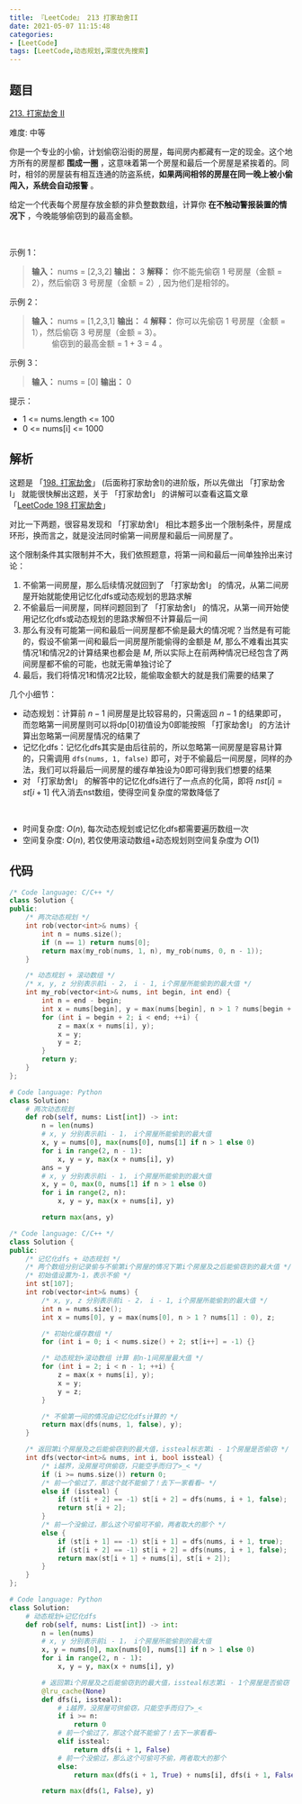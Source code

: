 ```yaml
---
title: 『LeetCode』 213 打家劫舍II
date: 2021-05-07 11:15:48
categories:
- [LeetCode]
tags: [LeetCode,动态规划,深度优先搜索]
---
```


## 题目

[213. 打家劫舍 II](https://leetcode-cn.com/problems/house-robber-ii)

难度: 中等

<!--more-->

你是一个专业的小偷，计划偷窃沿街的房屋，每间房内都藏有一定的现金。这个地方所有的房屋都 **围成一圈** ，这意味着第一个房屋和最后一个房屋是紧挨着的。同时，相邻的房屋装有相互连通的防盗系统，**如果两间相邻的房屋在同一晚上被小偷闯入，系统会自动报警** 。

给定一个代表每个房屋存放金额的非负整数数组，计算你 **在不触动警报装置的情况下** ，今晚能够偷窃到的最高金额。

$\quad$

示例 1：

> **输入：** nums = [2,3,2]
> **输出：** 3
> **解释：** 你不能先偷窃 1 号房屋（金额 = 2），然后偷窃 3 号房屋（金额 = 2）, 因为他们是相邻的。

示例 2：

> **输入：** nums = [1,2,3,1]
> **输出：** 4
> **解释：** 你可以先偷窃 1 号房屋（金额 = 1），然后偷窃 3 号房屋（金额 = 3）。  
> $\qquad$ 偷窃到的最高金额 = 1 + 3 = 4 。

示例 3：

> **输入：** nums = [0]
> **输出：** 0

提示：

- 1 <= nums.length <= 100
- 0 <= nums[i] <= 1000

## 解析

这题是 「[198. 打家劫舍](https://leetcode-cn.com/problems/house-robber)」 (后面称打家劫舍I)的进阶版，所以先做出 「打家劫舍I」 就能很快解出这题，关于 「打家劫舍I」 的讲解可以查看这篇文章 「[LeetCode 198 打家劫舍](https://meteordream.github.io/LeetCode/2021-05/06111613.html)」

对比一下两题，很容易发现和 「打家劫舍I」 相比本题多出一个限制条件，房屋成环形，换而言之，就是没法同时偷第一间房屋和最后一间房屋了。

这个限制条件其实限制并不大，我们依照题意，将第一间和最后一间单独拎出来讨论：

1. 不偷第一间房屋，那么后续情况就回到了 「打家劫舍I」 的情况，从第二间房屋开始就能使用记忆化dfs或动态规划的思路求解
2. 不偷最后一间房屋，同样问题回到了 「打家劫舍I」 的情况，从第一间开始使用记忆化dfs或动态规划的思路求解但不计算最后一间
3. 那么有没有可能第一间和最后一间房屋都不偷是最大的情况呢？当然是有可能的，假设不偷第一间和最后一间房屋所能偷得的金额是 $M$, 那么不难看出其实情况1和情况2的计算结果也都会是 $M$, 所以实际上在前两种情况已经包含了两间房屋都不偷的可能，也就无需单独讨论了
4. 最后，我们将情况1和情况2比较，能偷取金额大的就是我们需要的结果了

几个小细节：

- 动态规划：计算前 $n-1$ 间房屋是比较容易的，只需返回 $n-1$ 的结果即可，而忽略第一间房屋则可以将dp[0]初值设为0即能按照 「打家劫舍I」 的方法计算出忽略第一间房屋情况的结果了
- 记忆化dfs：记忆化dfs其实是由后往前的，所以忽略第一间房屋是容易计算的，只需调用 `dfs(nums, 1, false)` 即可，对于不偷最后一间房屋，同样的办法，我们可以将最后一间房屋的缓存单独设为0即可得到我们想要的结果
- 对 「打家劫舍I」 的解答中的记忆化dfs进行了一点点的化简，即将 $nst[i] = st[i + 1]$ 代入消去nst数组，使得空间复杂度的常数降低了

$\quad$

- 时间复杂度: $O(n)$, 每次动态规划或记忆化dfs都需要遍历数组一次
- 空间复杂度: $O(n)$, 若仅使用滚动数组+动态规划则空间复杂度为 $O(1)$

## 代码

```cpp
/* Code language: C/C++ */
class Solution {
public:
    /* 两次动态规划 */
    int rob(vector<int>& nums) {
        int n = nums.size();
        if (n == 1) return nums[0];
        return max(my_rob(nums, 1, n), my_rob(nums, 0, n - 1));
    }

    /* 动态规划 + 滚动数组 */
    /* x, y, z 分别表示前i - 2， i - 1, i个房屋所能偷到的最大值 */
    int my_rob(vector<int>& nums, int begin, int end) {
        int n = end - begin;
        int x = nums[begin], y = max(nums[begin], n > 1 ? nums[begin + 1] : 0), z;
        for (int i = begin + 2; i < end; ++i) {
            z = max(x + nums[i], y);
            x = y;
            y = z;
        }
        return y;
    }
};
```

```python
# Code language: Python
class Solution:
    # 两次动态规划
    def rob(self, nums: List[int]) -> int:
        n = len(nums)
        # x, y 分别表示前i - 1， i个房屋所能偷到的最大值
        x, y = nums[0], max(nums[0], nums[1] if n > 1 else 0)
        for i in range(2, n - 1):
            x, y = y, max(x + nums[i], y)
        ans = y
        # x, y 分别表示前i - 1， i个房屋所能偷到的最大值
        x, y = 0, max(0, nums[1] if n > 1 else 0)
        for i in range(2, n):
            x, y = y, max(x + nums[i], y)

        return max(ans, y)
```

```cpp
/* Code language: C/C++ */
class Solution {
public:
    /* 记忆化dfs + 动态规划 */
    /* 两个数组分别记录偷与不偷第i个房屋的情况下第i个房屋及之后能偷窃到的最大值 */
    /* 初始值设置为-1，表示不偷 */
    int st[107];
    int rob(vector<int>& nums) {
        /* x, y, z 分别表示前i - 2， i - 1, i个房屋所能偷到的最大值 */
        int n = nums.size();
        int x = nums[0], y = max(nums[0], n > 1 ? nums[1] : 0), z;

        /* 初始化缓存数组 */
        for (int i = 0; i < nums.size() + 2; st[i++] = -1) {}

        /* 动态规划+滚动数组 计算 前n-1间房屋最大值 */
        for (int i = 2; i < n - 1; ++i) {
            z = max(x + nums[i], y);
            x = y;
            y = z;
        }

        /* 不偷第一间的情况由记忆化dfs计算的 */
        return max(dfs(nums, 1, false), y);
    }

    /* 返回第i个房屋及之后能偷窃到的最大值，issteal标志第i - 1个房屋是否偷窃 */
    int dfs(vector<int>& nums, int i, bool issteal) {
        /* i越界，没房屋可供偷窃，只能空手而归了>_< */
        if (i >= nums.size()) return 0;
        /* 前一个偷过了，那这个就不能偷了！去下一家看看~ */
        else if (issteal) {
            if (st[i + 2] == -1) st[i + 2] = dfs(nums, i + 1, false);
            return st[i + 2];
        }
        /* 前一个没偷过，那么这个可偷可不偷，两者取大的那个 */
        else {
            if (st[i + 1] == -1) st[i + 1] = dfs(nums, i + 1, true);
            if (st[i + 2] == -1) st[i + 2] = dfs(nums, i + 1, false);
            return max(st[i + 1] + nums[i], st[i + 2]);
        }
    }
};
```

```python
# Code language: Python
class Solution:
    # 动态规划+记忆化dfs
    def rob(self, nums: List[int]) -> int:
        n = len(nums)
        # x, y 分别表示前i - 1， i个房屋所能偷到的最大值
        x, y = nums[0], max(nums[0], nums[1] if n > 1 else 0)
        for i in range(2, n - 1):
            x, y = y, max(x + nums[i], y)

        # 返回第i个房屋及之后能偷窃到的最大值，issteal标志第i - 1个房屋是否偷窃
        @lru_cache(None)
        def dfs(i, issteal):
            # i越界，没房屋可供偷窃，只能空手而归了>_<
            if i >= n:
                return 0
            # 前一个偷过了，那这个就不能偷了！去下一家看看~
            elif issteal:
                return dfs(i + 1, False)
            # 前一个没偷过，那么这个可偷可不偷，两者取大的那个
            else:
                return max(dfs(i + 1, True) + nums[i], dfs(i + 1, False))

        return max(dfs(1, False), y)
```
